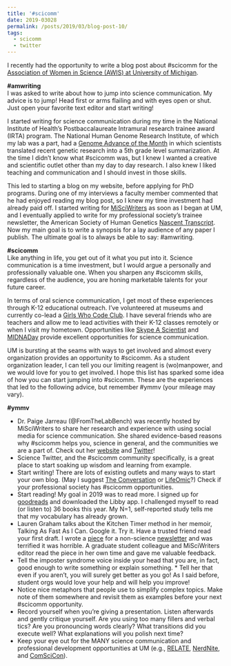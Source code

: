 ```yaml
---
title: '#scicomm'
date: 2019-03028
permalink: /posts/2019/03/blog-post-10/
tags:
  - scicomm
  - twitter
---
```


I recently had the opportunity to write a blog post about #scicomm for the [Association of Women in Science (AWIS) at University of Michigan](https://michiganawis.wordpress.com/2019/03/26/add-scicomm-to-your-self-advocacy-toolkit/).

**#amwriting**  
I was asked to write about how to jump into science communication. My advice is to jump! Head first or arms flailing and with eyes open or shut. Just open your favorite text editor and start writing!

I started writing for science communication during my time in the National Institute of Health’s Postbaccalaureate Intramural research trainee award (IRTA) program. The National Human Genome Research Institute, of which my lab was a part, had a [Genome Advance of the Month](https://www.genome.gov/27543594/genome-advance-of-the-month/) in which scientists translated recent genetic research into a 5th grade level summarization. At the time I didn’t know what #scicomm was, but I knew I wanted a creative and scientific outlet other than my day to day research. I also knew I liked teaching and communication and I should invest in those skills.  

This led to starting a blog on my website, before applying for PhD programs. During one of my interviews a faculty member commented that he had enjoyed reading my blog post, so I knew my time investment had already paid off. I started writing for [MiSciWriters](https://misciwriters.com) as soon as I began at UM, and I eventually applied to write for my professional society’s trainee newsletter, the American Society of Human Genetics [Nascent Transcript](http://www.ashg.org/education/newsletter/201811_ASHG2018-Recap.shtml). Now my main goal is to write a synopsis for a lay audience of any paper I publish. The ultimate goal is to always be able to say: #amwriting.  

**#scicomm**  
Like anything in life, you get out of it what you put into it. Science communication is a time investment, but I would argue a personally and professionally valuable one. When you sharpen any #scicomm skills, regardless of the audience, you are honing marketable talents for your future career.  

In terms of oral science communication, I get most of these experiences through K-12 educational outreach. I’ve volunteered at museums and currently co-lead a [Girls Who Code Club](http://umich.edu/~girlswc/). I have several friends who are teachers and allow me to lead activities with their K-12 classes remotely or when I visit my hometown. Opportunities like [Skype A Scientist](https://www.skypeascientist.com) and [MIDNADay](https://sites.google.com/view/midnaday) provide excellent opportunities for science communication.  

UM is bursting at the seams with ways to get involved and almost every organization provides an opportunity to #scicomm. As a student organization leader, I can tell you our limiting reagent is (wo)manpower, and we would love for you to get involved. I hope this list has sparked some idea of how you can start jumping into #scicomm. These are the experiences that led to the following advice, but remember #ymmv (your mileage may vary).  

**#ymmv**  
* Dr. Paige Jarreau (@FromTheLabBench) was recently hosted by MiSciWriters to share her research and experience with using social media for science communication. She shared evidence-based reasons why #scicomm helps you, science in general, and the communities we are a part of. Check out her [website](http://www.fromthelabbench.com) and [Twitter](https://twitter.com/FromTheLabBench?lang=en)!
* Science Twitter, and the #scicomm community specifically, is a great place to start soaking up wisdom and learning from example.
* Start writing! There are lots of existing outlets and many ways to start your own blog. (May I suggest [The Conversation](https://theconversation.com/become-an-author) or [LifeOmic](https://lifeomic.com/guest-blogging-program/)?) Check if your professional society has #scicomm opportunities.
* Start reading! My goal in 2019 was to read more. I signed up for [goodreads](https://www.goodreads.com) and downloaded the Libby app. I challenged myself to read (or listen to) 36 books this year. My N=1, self-reported study tells me that my vocabulary has already grown.
* Lauren Graham talks about the Kitchen Timer method in her memoir, Talking As Fast As I Can. Google it. Try it.
Have a trusted friend read your first draft. I wrote a [piece](https://medium.com/@kelseyweekman/a-quick-fun-biology-class-by-brooke-wolford-d595fef525e3) for a non-science [newsletter](https://kelsaywhat.com/newsletter/) and was terrified it was horrible. A graduate student colleague and MiSciWriters editor read the piece in her own time and gave me valuable feedback.
* Tell the imposter syndrome voice inside your head that you are, in fact, good enough to write something or explain something. * Tell her that even if you aren’t, you will surely get better as you go! As I said before, student orgs would love your help and will help you improve!
* Notice nice metaphors that people use to simplify complex topics. Make note of them somewhere and revisit them as examples before your next #scicomm opportunity.
* Record yourself when you’re giving a presentation. Listen afterwards and gently critique yourself. Are you using too many fillers and verbal tics? Are you pronouncing words clearly? What transitions did you execute well? What explanations will you polish next time?
* Keep your eye out for the MANY science communication and professional development opportunities at UM (e.g., [RELATE](https://www.learntorelate.org/about-us), [NerdNite](https://annarbor.nerdnite.com), and [ComSciCon](https://comscicon.com/comscicon-michigan-2019)).
